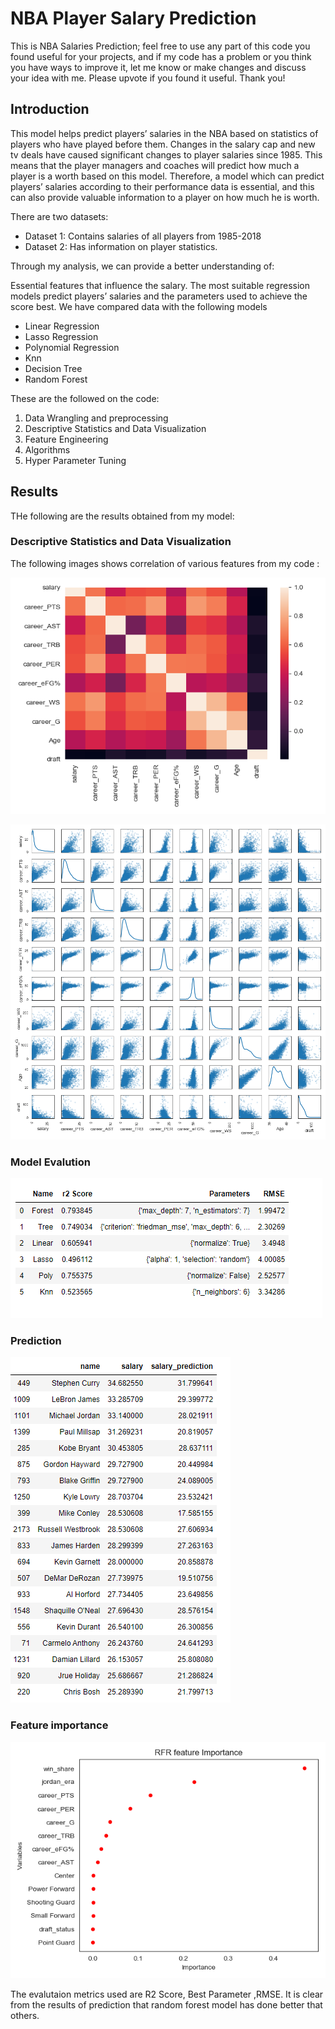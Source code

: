 # NBA Player Salary Prediction

This is NBA Salaries Prediction; feel free to use any part of this code you found useful for your projects, and if my code has a problem or you think you have ways to improve it, let me know or make changes and discuss your idea with me. Please upvote if you found it useful. Thank you!

## Introduction
This model helps predict players’ salaries in the NBA based on statistics of players who have played before them. Changes in the salary cap and new tv deals have caused significant changes to player salaries since 1985. This means that the player managers and coaches will predict how much a player is a worth based on this model.
Therefore, a model which can predict players’ salaries according to their performance data is essential, and this can also provide valuable information to a player
on how much he is worth.

There are two datasets: 
- Dataset 1: Contains salaries of all players from 1985-2018
- Dataset 2: Has information on player statistics.

Through my analysis, we can provide a better understanding of:

Essential features that influence the salary.
The most suitable regression models predict players’ salaries and the parameters used to achieve the score best. We have compared data with the following models
- Linear Regression
- Lasso Regression
- Polynomial Regression
- Knn
- Decision Tree
- Random Forest

These are the followed on the code:
1. Data Wrangling and preprocessing
2. Descriptive Statistics and Data Visualization
3. Feature Engineering
4. Algorithms
5. Hyper Parameter Tuning

## Results
THe following are the results obtained from my model:

### Descriptive Statistics and Data Visualization
The following images shows correlation of various features from my code :

![](/NBA%20Player%20Salary%20Prediction/Images/heat_map.png)

![](/NBA%20Player%20Salary%20Prediction/Images/correlation.png)


### Model Evalution
 
 ![](/NBA%20Player%20Salary%20Prediction/Images/Model%20Evaluation.png)


### Prediction

 ![](/NBA%20Player%20Salary%20Prediction/Images/Prediction.png)

### Feature importance

 ![](/NBA%20Player%20Salary%20Prediction/Images/RFR%20feature%20importance.png)
 
 
The evalutaion metrics used are R2 Score, Best Parameter ,RMSE.
It is clear from the results of prediction that random forest model has done better that others.
 
 





